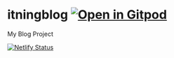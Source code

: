 # itningblog [![Open in Gitpod](https://gitpod.io/button/open-in-gitpod.svg)](https://gitpod.io/#https://github.com/itning/itningblog)
My Blog Project

[![Netlify Status](https://api.netlify.com/api/v1/badges/67f55184-c8a9-468d-bfb9-ced2bc2503c1/deploy-status)](https://app.netlify.com/sites/competent-mayer-1f9375/deploys)
